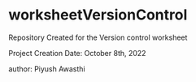 # worksheetVersionControl
Repository Created for the Version control worksheet
 
 Project Creation Date: October 8th, 2022
 
author: Piyush Awasthi
